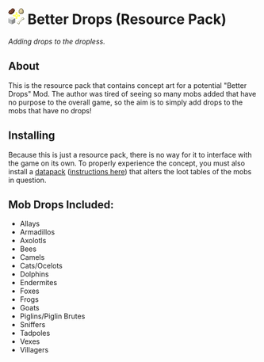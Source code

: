 ﻿# ![pack.png](https://github.com/DiabolicalGolem/Better-Drops-Resource-Pack/blob/main/pack.png) Better Drops \(Resource Pack\)

*Adding drops to the dropless.*


## About

This is the resource pack that contains concept art for a potential "Better Drops" Mod. The author was tired of seeing so many mobs added that have no purpose to the overall game, so the aim is to simply add drops to the mobs that have no drops!

## Installing

Because this is just a resource pack, there is no way for it to interface with the game on its own. To properly experience the concept, you must also install a [datapack](https://github.com/DiabolicalGolem/Better-Drops-Resource-Pack/tree/main) ([instructions here](https://minecraft.wiki/w/Tutorial:Installing_a_data_pack)) that alters the loot tables of the mobs in question.

## Mob Drops Included:

- Allays
- Armadillos
- Axolotls
- Bees
- Camels
- Cats/Ocelots
- Dolphins
- Endermites
- Foxes
- Frogs
- Goats
- Piglins/Piglin Brutes
- Sniffers
- Tadpoles
- Vexes
- Villagers
